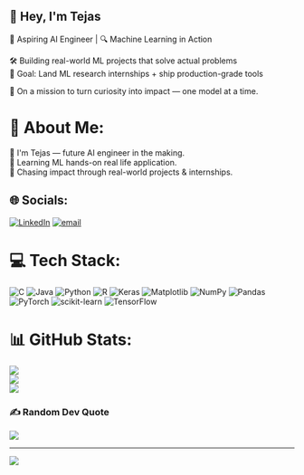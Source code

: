 ## 👋 Hey, I'm Tejas  

🤖 Aspiring AI Engineer | 🔍 Machine Learning in Action  <br/>

🛠️ Building real-world ML projects that solve actual problems  <br/>
🎯 Goal: Land ML research internships + ship production-grade tools  <br/>

📍 On a mission to turn curiosity into impact — one model at a time.  <br/>
# 💫 About Me:
👋 I'm Tejas — future AI engineer in the making.<br>🤖 Learning ML hands-on real life application.<br>🚀 Chasing impact through real-world projects & internships.<br>


## 🌐 Socials:
[![LinkedIn](https://img.shields.io/badge/LinkedIn-%230077B5.svg?logo=linkedin&logoColor=white)]((https://www.linkedin.com/in/tejasmani/)) [![email](https://img.shields.io/badge/Email-D14836?logo=gmail&logoColor=white)](mailto:lightchoroeergasias@gmail.com) 

# 💻 Tech Stack:
![C](https://img.shields.io/badge/c-%2300599C.svg?style=for-the-badge&logo=c&logoColor=white) ![Java](https://img.shields.io/badge/java-%23ED8B00.svg?style=for-the-badge&logo=openjdk&logoColor=white) ![Python](https://img.shields.io/badge/python-3670A0?style=for-the-badge&logo=python&logoColor=ffdd54) ![R](https://img.shields.io/badge/r-%23276DC3.svg?style=for-the-badge&logo=r&logoColor=white) ![Keras](https://img.shields.io/badge/Keras-%23D00000.svg?style=for-the-badge&logo=Keras&logoColor=white) ![Matplotlib](https://img.shields.io/badge/Matplotlib-%23ffffff.svg?style=for-the-badge&logo=Matplotlib&logoColor=black) ![NumPy](https://img.shields.io/badge/numpy-%23013243.svg?style=for-the-badge&logo=numpy&logoColor=white) ![Pandas](https://img.shields.io/badge/pandas-%23150458.svg?style=for-the-badge&logo=pandas&logoColor=white) ![PyTorch](https://img.shields.io/badge/PyTorch-%23EE4C2C.svg?style=for-the-badge&logo=PyTorch&logoColor=white) ![scikit-learn](https://img.shields.io/badge/scikit--learn-%23F7931E.svg?style=for-the-badge&logo=scikit-learn&logoColor=white) ![TensorFlow](https://img.shields.io/badge/TensorFlow-%23FF6F00.svg?style=for-the-badge&logo=TensorFlow&logoColor=white)
# 📊 GitHub Stats:
![](https://github-readme-stats.vercel.app/api?username=LIGHTRTX&theme=radical&hide_border=false&include_all_commits=false&count_private=false)<br/>
![](https://nirzak-streak-stats.vercel.app/?user=LIGHTRTX&theme=radical&hide_border=false)<br/>
![](https://github-readme-stats.vercel.app/api/top-langs/?username=LIGHTRTX&theme=radical&hide_border=false&include_all_commits=false&count_private=false&layout=compact)

### ✍️ Random Dev Quote
![](https://quotes-github-readme.vercel.app/api?type=horizontal&theme=radical)

---
[![](https://visitcount.itsvg.in/api?id=LIGHTRTX&icon=0&color=0)](https://visitcount.itsvg.in)

<!-- Proudly created with GPRM ( https://gprm.itsvg.in ) -->
